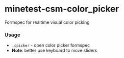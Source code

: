 # minetest-csm-color_picker
Formspec for realtime visual color picking
### Usage
* `.cpicker` - open color picker formspec
* **Note**: better use keyboard to move sliders
